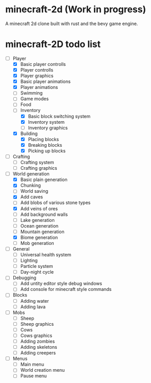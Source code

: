 # minecraft-2d (Work in progress)
A minecraft 2d clone built with rust and the bevy game engine.

# minecraft-2D todo list

- [ ] Player
  - [x] Basic player controlls
  - [x] Player controlls
  - [x] Player graphics
  - [x] Basic player animations
  - [x] Player animations
  - [ ] Swimming
  - [ ] Game modes
  - [ ] Food
  - [ ] Inventory
    - [x] Basic block switching system
    - [x] Inventory system
    - [ ] Inventory graphics
  - [x] Building
    - [x] Placing blocks
    - [x] Breaking blocks
    - [x] Picking up blocks

- [ ] Crafting
  - [ ] Crafting system
  - [ ] Crafting graphics

- [ ] World generation
  - [x] Basic plain generation
  - [x] Chunking
  - [ ] World saving
  - [x] Add caves
  - [ ] Add blobs of various stone types
  - [x] Add veins of ores
  - [ ] Add background walls
  - [ ] Lake generation
  - [ ] Ocean generation
  - [ ] Mountain generation
  - [x] Biome generation
  - [ ] Mob generation

- [ ] General
  - [ ] Universal health system
  - [ ] Lighting
  - [ ] Particle system
  - [ ] Day-night cycle

- [ ] Debugging
  - [ ] Add untity editor style debug windows
  - [ ] Add console for minecraft style commands
  
- [ ] Blocks
  - [ ] Adding water
  - [ ] Adding lava

- [ ] Mobs
  - [ ] Sheep
  - [ ] Sheep graphics
  - [ ] Cows
  - [ ] Cows graphics
  - [ ] Adding zombies
  - [ ] Adding skeletons
  - [ ] Adding creepers

- [ ] Menus
  - [ ] Main menu
  - [ ] World creation menu
  - [ ] Pause menu